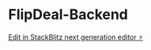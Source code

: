 # FlipDeal-Backend

[Edit in StackBlitz next generation editor ⚡️](https://stackblitz.com/~/github.com/Anupam1603/FlipDeal-Backend)